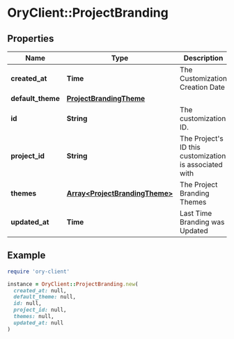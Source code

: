 # OryClient::ProjectBranding

## Properties

| Name | Type | Description | Notes |
| ---- | ---- | ----------- | ----- |
| **created_at** | **Time** | The Customization Creation Date | [readonly] |
| **default_theme** | [**ProjectBrandingTheme**](ProjectBrandingTheme.md) |  |  |
| **id** | **String** | The customization ID. | [readonly] |
| **project_id** | **String** | The Project&#39;s ID this customization is associated with |  |
| **themes** | [**Array&lt;ProjectBrandingTheme&gt;**](ProjectBrandingTheme.md) | The Project Branding Themes |  |
| **updated_at** | **Time** | Last Time Branding was Updated | [readonly] |

## Example

```ruby
require 'ory-client'

instance = OryClient::ProjectBranding.new(
  created_at: null,
  default_theme: null,
  id: null,
  project_id: null,
  themes: null,
  updated_at: null
)
```

